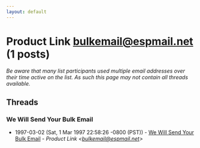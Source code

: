 ```yaml
---
layout: default
---
```


# Product Link <bulkemail@espmail.net> (1 posts)

_Be aware that many list participants used multiple email addresses over their time active on the list. As such this page may not contain all threads available._

## Threads

### We Will Send Your Bulk Email
+ 1997-03-02 (Sat, 1 Mar 1997 22:58:26 -0800 (PST)) - [We Will Send Your Bulk Email](/archive/1997/03/ae0ad99df8ac4b9e030084b3129421ed7e3c7dd0f40c365f08781321b7270e2f) - _Product Link \<bulkemail@espmail.net\>_

